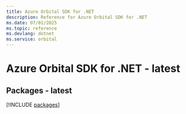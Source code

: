 ```yaml
---
title: Azure Orbital SDK for .NET
description: Reference for Azure Orbital SDK for .NET
ms.date: 07/01/2025
ms.topic: reference
ms.devlang: dotnet
ms.service: orbital
---
```

# Azure Orbital SDK for .NET - latest
## Packages - latest
[!INCLUDE [packages](orbital-index.md)]